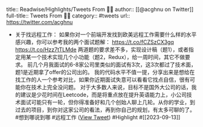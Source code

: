 title:: Readwise/Highlights/Tweets From 😶‍🌫️
author:: [[@acghnu on Twitter]]
full-title:: Tweets From 😶‍🌫️
category:: #tweets
url:: https://twitter.com/acghnu

- 关于找远程工作：
  如果你对一个前端开发找到欧美远程工作需要什么样的水平感兴趣，你可以参考我的两个面试题解：
  https://t.co/fCZSzCX3gq
  https://t.co/Hzz7tTLMde
  两道题的要求差不多，实现设计稿（题1），或者指定用某一个技术实现几个小功能（题2，Redux），给一周时间，其它不做要求。
  前几个月我面试的6-8家公司里类似的面试有3次，这3次都过了技术面，题1是近期拿了offer的公司出的。
  我的代码水平不值一提，分享出来是想给在找工作的人一个参考对比，如果你近期面试失意可以看看它找点自信，很有可能你在技术上完全没问题。
  对于大多数人来说，目标不是国外大公司的话，我的建议是少花时间在Leetcode，而是将重点放在提升英语能力上，小公司技术面试可能只有一轮，但你得准备好和几个创始人聊上几轮。从你的学业，到过去的项目，到你对这家公司的看法，再到你自己的规划，有太多可聊的了。
  #想到哪说到哪 #远程工作 ([View Tweet](https://twitter.com/acghnu/status/1701840791143100776)) #Highlight #[[2023-09-13]]